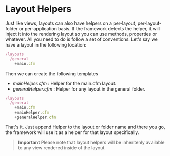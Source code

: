 # Layout Helpers

Just like views, layouts can also have helpers on a per-layout, per-layout-folder or per-application basis. If the framework detects the helper, it will inject it into the rendering layout so you can use methods, properties or whatever. All you need to do is follow a set of conventions. Let's say we have a layout in the following location:

```js
/layouts
  /general
    +main.cfm
```

Then we can create the following templates
* *mainHelper.cfm* : Helper for the main.cfm layout.
* *generalHelper.cfm* : Helper for any layout in the general folder.

```js
/layouts
  /general
    +main.cfm
    +mainHelper.cfm
    +generalHelper.cfm
```

That's it. Just append Helper to the layout or folder name and there you go, the framework will use it as a helper for that layout specifically. 

> **Important** Please note that layout helpers will be inheritenly available to any view rendered inside of the layout. 

